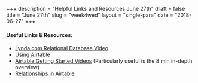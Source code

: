 +++
description = "Helpful Links and Resources June 27th"
draft = false
title = "June 27th"
slug = "week4wed"
layout = "single-para"
date = "2018-06-27"
+++

#### Useful Links & Resources:

* [Lynda.com Relational Database Video](https://www.lynda.com/Programming-Foundations-tutorials/Defining-table-relationships/412845/438419-4.html)
* [Using Airtable](https://support.airtable.com/hc/en-us/categories/200236345-Using-Airtable)
* [Airtable Getting Started Videos](https://support.airtable.com/hc/en-us) (Particularly useful is the 8 min in-depth overview)
* [Relationships in Airtable](https://support.airtable.com/hc/en-us/articles/218734758-A-beginner-s-guide-to-many-to-many-relationships#onetoone)
